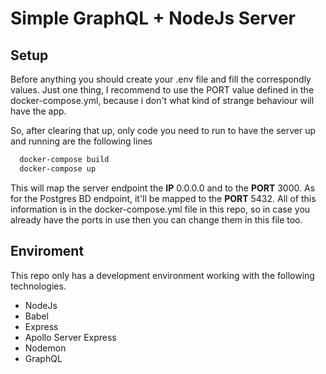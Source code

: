 # Simple GraphQL + NodeJs Server
## Setup
Before anything you should create your .env file and fill the correspondly values. Just one thing, I recommend to use the PORT value defined in the docker-compose.yml, because i don't what kind of strange behaviour will have the app.

So, after clearing that up, only code you need to run to have the server up and running are the following lines
```bash
  docker-compose build
  docker-compose up
```
This will map the server endpoint the **IP** 0.0.0.0 and to the **PORT** 3000. As for the Postgres BD endpoint, it'll be mapped to the **PORT** 5432.
All of this information is in the docker-compose.yml file in this repo, so in case you already have the ports in use then you can change them in this file too.

## Enviroment
This repo only has a development environment working with the following technologies.
  * NodeJs
  * Babel
  * Express
  * Apollo Server Express
  * Nodemon
  * GraphQL
